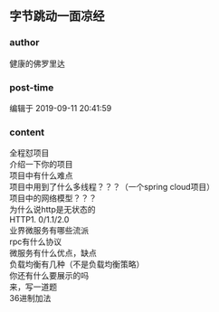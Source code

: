 ## 字节跳动一面凉经
### author 
健康的佛罗里达
### post-time 

编辑于  2019-09-11 20:41:59
### content 
<div class="post-topic-des nc-post-content">
 全程怼项目
 <br/>
 介绍一下你的项目
 <br/>
 项目中有什么难点
 <br/>
 项目中用到了什么多线程？？？（一个spring cloud项目）
 <br/>
 项目中的网络模型？？？
 <br/>
 为什么说http是无状态的
 <br/>
 HTTP1. 0/1.1/2.0
 <br/>
 业界微服务有哪些流派
 <br/>
 rpc有什么协议
 <br/>
 微服务有什么优点，缺点
 <br/>
 负载均衡有几种（不是负载均衡策略）
 <br/>
 你还有什么要展示的吗
 <br/>
 来，写一道题
 <br/>
 36进制加法
</div>
